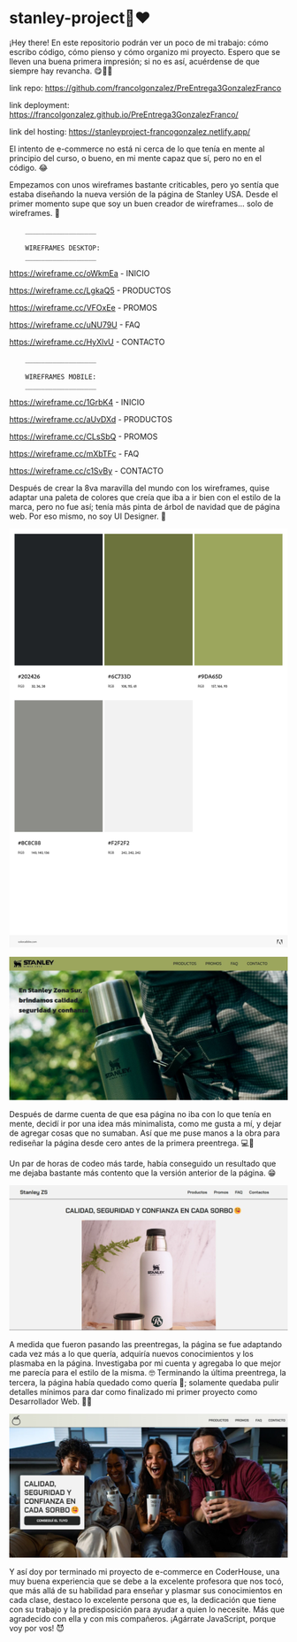 # stanley-project🧉❤️

¡Hey there! En este repositorio podrán ver un poco de mi trabajo: cómo escribo código, cómo pienso y cómo organizo mi proyecto. Espero que se lleven una buena primera impresión; si no es así, acuérdense de que siempre hay revancha. 😋👋🏻

link repo: https://github.com/francolgonzalez/PreEntrega3GonzalezFranco

link deployment: https://francolgonzalez.github.io/PreEntrega3GonzalezFranco/

link del hosting: https://stanleyproject-francogonzalez.netlify.app/

El intento de e-commerce no está ni cerca de lo que tenía en mente al principio del curso, o bueno, en mi mente capaz que sí, pero no en el código. 😂

Empezamos con unos wireframes bastante criticables, pero yo sentía que estaba diseñando la nueva versión de la página de Stanley USA. Desde el primer momento supe que soy un buen creador de wireframes... solo de wireframes. 🥴

        __________________     
      
        WIREFRAMES DESKTOP:
        __________________

https://wireframe.cc/oWkmEa - INICIO

https://wireframe.cc/LgkaQ5 - PRODUCTOS

https://wireframe.cc/VFOxEe - PROMOS

https://wireframe.cc/uNU79U - FAQ

https://wireframe.cc/HyXlvU - CONTACTO

        __________________
        
        WIREFRAMES MOBILE: 
        __________________

https://wireframe.cc/1GrbK4 - INICIO

https://wireframe.cc/aUvDXd - PRODUCTOS

https://wireframe.cc/CLsSbQ - PROMOS

https://wireframe.cc/mXbTFc - FAQ

https://wireframe.cc/c1SvBy - CONTACTO





Después de crear la 8va maravilla del mundo con los wireframes, quise adaptar una paleta de colores que creía que iba a ir bien con el estilo de la marca, pero no fue así; tenía más pinta de árbol de navidad que de página web. Por eso mismo, no soy UI Designer. 🫠

![Paleta de colores](./img/imagenes-readme/paleta.jpeg)

![Primer pagina](./img/imagenes-readme/primer-pagina.jpeg)





Después de darme cuenta de que esa página no iba con lo que tenía en mente, decidí ir por una idea más minimalista, como me gusta a mí, y dejar de agregar cosas que no sumaban. Así que me puse manos a la obra para rediseñar la página desde cero antes de la primera preentrega. 💻🦾

Un par de horas de codeo más tarde, había conseguido un resultado que me dejaba bastante más contento que la versión anterior de la página. 😁

![Primer pre entrega](./img/imagenes-readme/primer-preentrega.jpeg)




A medida que fueron pasando las preentregas, la página se fue adaptando cada vez más a lo que quería, adquiría nuevos conocimientos y los plasmaba en la página. Investigaba por mi cuenta y agregaba lo que mejor me parecía para el estilo de la misma. 🤓 Terminando la última preentrega, la tercera, la página había quedado como quería 🥹; solamente quedaba pulir detalles mínimos para dar como finalizado mi primer proyecto como Desarrollador Web. 🦾🚀 

![Proyecto final](./img/imagenes-readme/proyecto-final.jpeg)





Y así doy por terminado mi proyecto de e-commerce en CoderHouse, una muy buena experiencia que se debe a la excelente profesora que nos tocó, que más allá de su habilidad para enseñar y plasmar sus conocimientos en cada clase, destaco lo excelente persona que es, la dedicación que tiene con su trabajo y la predisposición para ayudar a quien lo necesite. Más que agradecido con ella y con mis compañeros. ¡Agárrate JavaScript, porque voy por vos! 😈